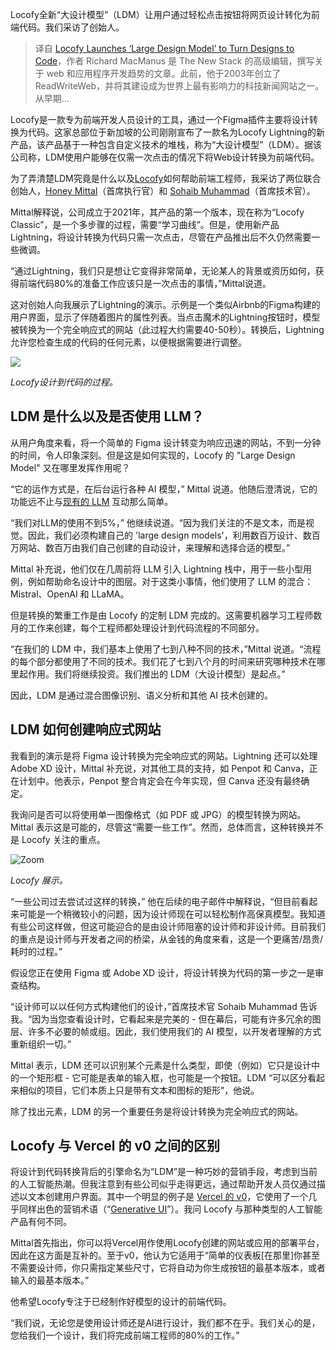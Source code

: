 <!--
title: Locofy发布设计转代码的“大设计模型”，
cover: https://cdn.thenewstack.io/media/2024/01/0288569c-arthur-mazi-fexeynymo2y-unsplash-1024x683.jpg
-->

Locofy全新“大设计模型”（LDM）让用户通过轻松点击按钮将网页设计转化为前端代码。我们采访了创始人。

> 译自 [Locofy Launches ‘Large Design Model’ to Turn Designs to Code](https://thenewstack.io/locofy-launches-large-design-model-to-turn-designs-to-code/)，作者 Richard MacManus 是 The New Stack 的高级编辑，撰写关于 web 和应用程序开发趋势的文章。此前，他于2003年创立了 ReadWriteWeb，并将其建设成为世界上最有影响力的科技新闻网站之一。从早期...

Locofy是一款专为前端开发人员设计的工具，通过一个Figma插件主要将设计转换为代码。这家总部位于新加坡的公司刚刚宣布了一款名为Locofy Lightning的新产品，该产品基于一种包含自定义技术的堆栈，称为“大设计模型”（LDM）。据该公司称，LDM使用户能够在仅需一次点击的情况下将Web设计转换为前端代码。

为了弄清楚LDM究竟是什么以及[Locofy](https://www.locofy.ai/)如何帮助前端工程师，我采访了两位联合创始人，[Honey Mittal](https://www.linkedin.com/in/honeymittal/)（首席执行官）和 [Sohaib Muhammad](https://www.linkedin.com/in/msohaib/)（首席技术官）。

Mittal解释说，公司成立于2021年，其产品的第一个版本，现在称为“Locofy Classic”，是一个多步骤的过程，需要“学习曲线”。但是，使用新产品Lightning，将设计转换为代码只需一次点击，尽管在产品推出后不久仍然需要一些微调。

“通过Lightning，我们只是想让它变得非常简单，无论某人的背景或资历如何，获得前端代码80%的准备工作应该只是一次点击的事情，”Mittal说道。

这对创始人向我展示了Lightning的演示。示例是一个类似Airbnb的Figma构建的用户界面，显示了伴随着图片的属性列表。当点击魔术的Lightning按钮时，模型被转换为一个完全响应式的网站（此过程大约需要40-50秒）。转换后，Lightning允许您检查生成的代码的任何元素，以便根据需要进行调整。

![](https://cdn.thenewstack.io/media/2024/01/b6f4cc8c-locofy2-1024x433.jpg)

*Locofy设计到代码的过程。*

## LDM 是什么以及是否使用 LLM？

从用户角度来看，将一个简单的 Figma 设计转变为响应迅速的网站，不到一分钟的时间，令人印象深刻。但是这是如何实现的，Locofy 的 "Large Design Model" 又在哪里发挥作用呢？

“它的运作方式是，在后台运行各种 AI 模型，” Mittal 说道。他随后澄清说，它的功能远不止与[现有的 LLM](https://thenewstack.io/top-5-ai-engineering-trends-of-2023/) 互动那么简单。

“我们对LLM的使用不到5%，” 他继续说道。“因为我们关注的不是文本，而是视觉。因此，我们必须构建自己的 'large design models'，利用数百万设计、数百万网站、数百万由我们自己创建的自动设计，来理解和选择合适的模型。”

Mittal 补充说，他们仅在几周前将 LLM 引入 Lightning 栈中，用于一些小型用例，例如帮助命名设计中的图层。对于这类小事情，他们使用了 LLM 的混合：Mistral、OpenAI 和 LLaMA。

但是转换的繁重工作是由 Locofy 的定制 LDM 完成的。这需要机器学习工程师数月的工作来创建，每个工程师都处理设计到代码流程的不同部分。

“在我们的 LDM 中，我们基本上使用了七到八种不同的技术，”Mittal 说道。“流程的每个部分都使用了不同的技术。我们花了七到八个月的时间来研究哪种技术在哪里起作用。我们将继续投资。我们推出的 LDM（大设计模型）是起点。”

因此，LDM 是通过混合图像识别、语义分析和其他 AI 技术创建的。

## LDM 如何创建响应式网站

我看到的演示是将 Figma 设计转换为完全响应式的网站。Lightning 还可以处理 Adobe XD 设计，Mittal 补充说，对其他工具的支持，如 Penpot 和 Canva，正在计划中。他表示，Penpot 整合肯定会在今年实现，但 Canva 还没有最终确定。

我询问是否可以将使用单一图像格式（如 PDF 或 JPG）的模型转换为网站。Mittal 表示这是可能的，尽管这“需要一些工作”。然而，总体而言，这种转换并不是 Locofy 关注的重点。

![Zoom](https://cdn.thenewstack.io/media/2024/01/c3879ea9-locofy1-1024x497.jpg)

*Locofy 展示。*

“一些公司过去尝试过这样的转换，” 他在后续的电子邮件中解释说，“但目前看起来可能是一个稍微较小的问题，因为设计师现在可以轻松制作高保真模型。我知道有些公司这样做，但这可能迎合的是由设计师阻塞的设计师和非设计师。目前我们的重点是设计师与开发者之间的桥梁，从金钱的角度来看，这是一个更痛苦/昂贵/耗时的过程。”

假设您正在使用 Figma 或 Adobe XD 设计，将设计转换为代码的第一步之一是审查结构。

“设计师可以以任何方式构建他们的设计，”首席技术官 Sohaib Muhammad 告诉我。“因为当您查看设计时，它看起来是完美的 - 但在幕后，可能有许多冗余的图层、许多不必要的帧或组。因此，我们使用我们的 AI 模型，以开发者理解的方式重新组织一切。”

Mittal 表示，LDM 还可以识别某个元素是什么类型，即使（例如）它只是设计中的一个矩形框 - 它可能是表单的输入框，也可能是一个按钮。LDM “可以区分看起来相似的项目，它们本质上只是带有文本和图标的矩形”，他说。

除了找出元素，LDM 的另一个重要任务是将设计转换为完全响应式的网站。

## Locofy 与 Vercel 的 v0 之间的区别

将设计到代码转换背后的引擎命名为“LDM”是一种巧妙的营销手段，考虑到当前的人工智能热潮。但我注意到有些公司似乎走得更远，通过帮助开发人员仅通过描述以文本创建用户界面。其中一个明显的例子是 [Vercel 的 v0](https://thenewstack.io/vercels-next-big-thing-ai-sdk-and-accelerator-for-devs/)，它使用了一个几乎同样出色的营销术语（“[Generative UI](https://vercel.com/blog/announcing-v0-generative-ui)”）。我问 Locofy 与那种类型的人工智能产品有何不同。

Mittal首先指出，你可以将Vercel用作使用Locofy创建的网站或应用的部署平台，因此在这方面是互补的。至于v0，他认为它适用于“简单的仪表板[在那里]你甚至不需要设计师，你只需指定某些尺寸，它将自动为你生成按钮的最基本版本，或者输入的最基本版本。”

他希望Locofy专注于已经制作好模型的设计的前端代码。

“我们说，无论您是使用设计师还是AI进行设计，我们都不在乎。我们关心的是，您给我们一个设计，我们将完成前端工程师的80%的工作。”
